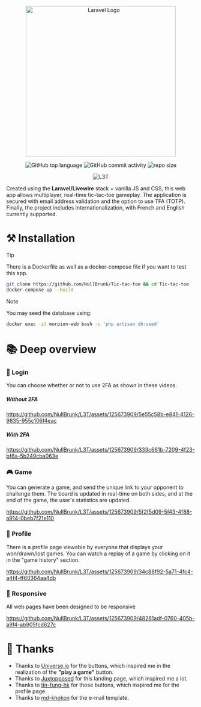 <div align="center">

<a href="https://laravel.com" target="_blank"><img src="https://raw.githubusercontent.com/laravel/art/master/logo-lockup/5%20SVG/2%20CMYK/1%20Full%20Color/laravel-logolockup-cmyk-red.svg" width="400" alt="Laravel Logo"></a>  
    
![GitHub top language](https://img.shields.io/github/languages/top/NullBrunk/L3T?style=for-the-badge)
![GitHub commit activity](https://img.shields.io/github/commit-activity/m/NullBrunk/L3T?style=for-the-badge)
![repo size](https://img.shields.io/github/repo-size/NullBrunk/L3T?style=for-the-badge)

![L3T](https://github.com/NullBrunk/L3T/assets/125673909/1c2c492c-1a03-4670-8fb3-1bb291005b2a)

</div>

Created using the **Laravel/Livewire** stack + vanilla JS and CSS, this web app allows multiplayer, real-time tic-tac-toe gameplay. The application is secured with email address validation and the option to use TFA (TOTP). Finally, the project includes internationalization, with French and English currently supported.


# ⚒️ Installation
> [!TIP]
> There is a Dockerfile as well as a docker-compose file if you want to test this app.

```bash
git clone https://github.com/NullBrunk/Tic-tac-toe && cd Tic-tac-toe
docker-compose up --build
```

> [!NOTE]
> You may seed the database using:
```bash
docker exec -it morpion-web bash -c 'php artisan db:seed'
```

# 📚 Deep overview

### 🔐 Login


You can choose whether or not to use 2FA as shown in these videos.

##### Without 2FA
https://github.com/NullBrunk/L3T/assets/125673909/5e55c58b-e841-4126-9835-955c106f4eac



##### With 2FA
https://github.com/NullBrunk/L3T/assets/125673909/333c661b-7209-4f23-bf6a-5b249cba063e


### 🎮 Game

You can generate a game, and send the unique link to your opponent to challenge them. The board is updated in real-time on both sides, and at the end of the game, the user's statistics are updated.

https://github.com/NullBrunk/L3T/assets/125673909/5f2f5d09-5f43-4f88-a914-0beb7f21e110




### 👤 Profile


There is a profile page viewable by everyone that displays your won/drawn/lost games. You can watch a replay of a game by clicking on it in the "game history" section.

https://github.com/NullBrunk/L3T/assets/125673909/34c88f92-5a71-4fc4-a4f4-ff60364aa4db


### 📱 Responsive

All web pages have been designed to be responsive

https://github.com/NullBrunk/L3T/assets/125673909/48261adf-0760-405b-a9f4-ab905fcd627c



# 🤝 Thanks

- Thanks to <a href="https://uiverse.io/buttons">Universe.io</a> for the buttons, which inspired me in the realization of the **"play a game"** button.
- Thanks to <a href="https://codepen.io/Juxtopposed/pen/mdvaezM">Juxtopposed</a> for this landing page, which inspired me a lot.
- Thanks to <a href="https://codepen.io/tin-fung-hk/pen/MWrRqBw">tin-fung-hk</a> for those buttons, which inspired me for the profile page.
- Thanks to <a href="https://codepen.io/md-khokon/pen/bPLqzV">md-khokon</a> for the e-mail template. 
